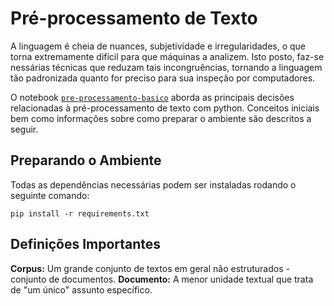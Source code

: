 # Pré-processamento de Texto

A linguagem é cheia de nuances, subjetividade e irregularidades, o que torna extremamente difícil para que máquinas a analizem. Isto posto, faz-se nessárias técnicas que reduzam tais incongruências, tornando a linguagem tão padronizada quanto for preciso para sua inspeção por computadores.

O notebook [`pre-processamento-basico`]() aborda as principais decisões relacionadas à pré-processamento de texto com python. Conceitos iniciais bem como informações sobre como preparar o ambiente são descritos a seguir.

## Preparando o Ambiente

Todas as dependências necessárias podem ser instaladas rodando o seguinte comando:

```
pip install -r requirements.txt
```

## Definições Importantes

**Corpus:** Um grande conjunto de textos em geral não estruturados - conjunto de documentos.
**Documento:** A menor unidade textual que trata de "um único" assunto específico.
